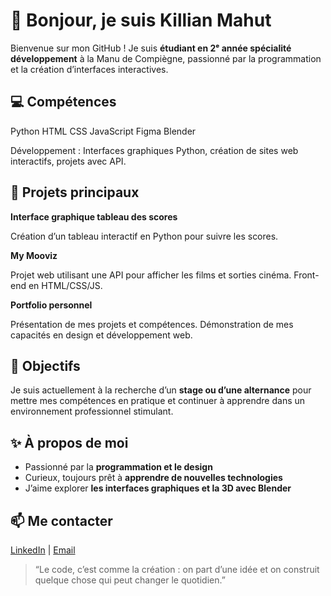 <body>
    <h1>👋 Bonjour, je suis Killian Mahut</h1>
    <p>Bienvenue sur mon GitHub ! Je suis <strong>étudiant en 2ᵉ année spécialité développement</strong> à la Manu de
        Compiègne, passionné par la programmation et la création d’interfaces interactives.</p>

<h2>💻 Compétences</h2>
    <span class="badge">Python</span>
    <span class="badge">HTML</span>
    <span class="badge">CSS</span>
    <span class="badge">JavaScript</span>
    <span class="badge">Figma</span>
    <span class="badge">Blender</span>
    <p>Développement : Interfaces graphiques Python, création de sites web interactifs, projets avec API.</p>

<h2>📂 Projets principaux</h2>
<div class="project">
        <strong>Interface graphique tableau des scores</strong>
        <p>Création d’un tableau interactif en Python pour suivre les scores.</p>
</div>
<div class="project">
        <strong>My Mooviz</strong>
        <p>Projet web utilisant une API pour afficher les films et sorties cinéma. Front-end en HTML/CSS/JS.</p>
</div>
<div class="project">
        <strong>Portfolio personnel</strong>
        <p>Présentation de mes projets et compétences. Démonstration de mes capacités en design et développement web.
        </p>
</div>

<h2>🎯 Objectifs</h2>
<p>Je suis actuellement à la recherche d’un <strong>stage ou d’une alternance</strong> pour mettre mes compétences
        en pratique et continuer à apprendre dans un environnement professionnel stimulant.</p>

<h2>✨ À propos de moi</h2>
<ul>
        <li>Passionné par la <strong>programmation et le design</strong></li>
        <li>Curieux, toujours prêt à <strong>apprendre de nouvelles technologies</strong></li>
        <li>J’aime explorer <strong>les interfaces graphiques et la 3D avec Blender</strong></li>
</ul>

<h2>📫 Me contacter</h2>
<p>
        <a href="#">LinkedIn</a> |
        <a href="#">Email</a>
</p>

<blockquote>“Le code, c’est comme la création : on part d’une idée et on construit quelque chose qui peut changer le
        quotidien.”</blockquote>
</body>

</html>
